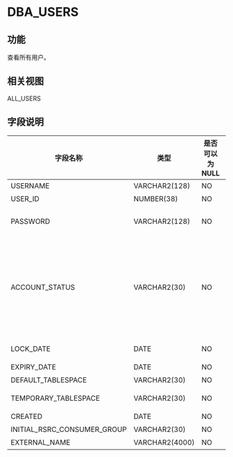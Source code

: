 DBA_USERS 
==============================



功能 
-----------

查看所有用户。

相关视图 
-------------

ALL_USERS

字段说明 
-------------



|          **字段名称**           |     **类型**     | **是否可以为 NULL** |                                                                                                                                                                                                                                                                  **描述**                                                                                                                                                                                                                                                                  |
|-----------------------------|----------------|----------------|------------------------------------------------------------------------------------------------------------------------------------------------------------------------------------------------------------------------------------------------------------------------------------------------------------------------------------------------------------------------------------------------------------------------------------------------------------------------------------------------------------------------------------------|
| USERNAME                    | VARCHAR2(128)  | NO             | 用户名称                                                                                                                                                                                                                                                                                                                                                                                                                                                                                                                                     |
| USER_ID                     | NUMBER(38)     | NO             | 用户的身份证号                                                                                                                                                                                                                                                                                                                                                                                                                                                                                                                                  |
| PASSWORD                    | VARCHAR2(128)  | NO             | 此列不建议使用 AUTHENTICATION_TYPE 列                                                                                                                                                                                                                                                                                                                                                                                                                                                                                                            |
| ACCOUNT_STATUS              | VARCHAR2(30)   | NO             | 帐户状态： * OPEN   * EXPIRED   * EXPIRED(GRACE)   * LOCKED(TIMED)   * LOCKED   * EXPIRED \& LOCKED(TIMED)   * EXPIRED(GRACE) \&LOCKED(TIMED)   * EXPIRED \& LOCKED   * EXPIRED(GRACE) \& LOCKED    |
| LOCK_DATE                   | DATE           | NO             | 如果帐户状态被锁定，则锁定帐户的日期                                                                                                                                                                                                                                                                                                                                                                                                                                                                                                                       |
| EXPIRY_DATE                 | DATE           | NO             | 账户到期日期                                                                                                                                                                                                                                                                                                                                                                                                                                                                                                                                   |
| DEFAULT_TABLESPACE          | VARCHAR2(30)   | NO             | 数据的默认表空间                                                                                                                                                                                                                                                                                                                                                                                                                                                                                                                                 |
| TEMPORARY_TABLESPACE        | VARCHAR2(30)   | NO             | 临时表的默认表空间的名称或表空间组的名称                                                                                                                                                                                                                                                                                                                                                                                                                                                                                                                     |
| CREATED                     | DATE           | NO             | 用户创建日期                                                                                                                                                                                                                                                                                                                                                                                                                                                                                                                                   |
| INITIAL_RSRC_CONSUMER_GROUP | VARCHAR2(30)   | NO             | 用户的初始资源使用者组                                                                                                                                                                                                                                                                                                                                                                                                                                                                                                                              |
| EXTERNAL_NAME               | VARCHAR2(4000) | NO             | 用户的外部名称                                                                                                                                                                                                                                                                                                                                                                                                                                                                                                                                  |



